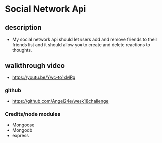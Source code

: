 # Social Network Api
## description
- My social network api should let users add and remove friends to their friends list and it should allow you to create and delete reactions to thoughts.
## walkthrough video
- https://youtu.be/Ywc-to1xMRg
### github
- https://github.com/Angel24e/week18challenge
### Credits/node modules
- Mongoose
- Mongodb
- express